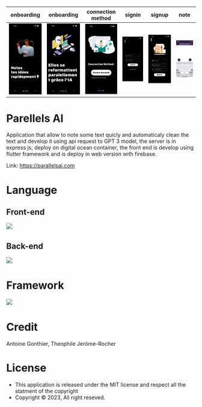 onboarding               |  onboarding               | connection method | signin | signup | note
:-------------------------:|:-------------------------:|:-------------------------:|:-------------------------:|:-------------------------:|:-------------------------:|
<img src="https://github.com/Antoinegtir/parallel-ai/blob/main/screenshot/onboard.png?raw=true" alt="Calandar Page" width="150"/>|<img src="https://github.com/Antoinegtir/parallel-ai/blob/main/screenshot/onboard1.png?raw=true" alt="List Page" width="150"/>|<img src="https://github.com/Antoinegtir/parallel-ai/blob/main/screenshot/connection.png?raw=true" alt="E-learning Page" width="150"/>|<img src="https://github.com/Antoinegtir/parallel-ai/blob/main/screenshot/signin.png?raw=true" alt="E-learning Page" width="150"/>|<img src="https://github.com/Antoinegtir/parallel-ai/blob/main/screenshot/signup.png?raw=true" alt="E-learning Page" width="150"/>|<img src="https://github.com/Antoinegtir/parallel-ai/blob/main/screenshot/screen.png?raw=true" alt="E-learning Page" width="150"/>

# Parellels AI

Application that allow to note some text quicly and automaticaly clean the text and develop it using api request to GPT 3 model, the server is in express js, deploy on digital ocean container, the front end is develop using flutter framework and is deploy in web version with firebase.

Link: https://parallelsai.com

# Language

## Front-end
<img src="https://skillicons.dev/icons?i=dart,kotlin,swift,html,css" />

## Back-end
<img src="https://skillicons.dev/icons?i=firebase,js,nodejs,express" />

# Framework
<img src="https://skillicons.dev/icons?i=flutter,express" />

# Credit
  
Antoine Gonthier, Theophile Jerôme-Rocher
  
# License

- This application is released under the MIT license and respect all the statment of the copyright
- Copyright © 2023, All right reseved.

